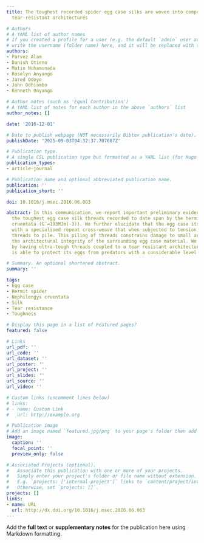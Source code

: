 ```yaml
---
title: The toughest recorded spider egg case silks are woven into composites with
  tear-resistant architectures

# Authors
# A YAML list of author names
# If you created a profile for a user (e.g. the default `admin` user at `content/authors/admin/`), 
# write the username (folder name) here, and it will be replaced with their full name and linked to their profile.
authors:
- Parvez Alam
- Danish Otieno
- Matin Nuhamunada
- Roselyn Anyango
- Jared Odoyo
- John Odhiambo
- Kenneth Onyango

# Author notes (such as 'Equal Contribution')
# A YAML list of notes for each author in the above `authors` list
author_notes: []

date: '2016-12-01'

# Date to publish webpage (NOT necessarily Bibtex publication's date).
publishDate: '2025-09-03T04:32:37.707687Z'

# Publication type.
# A single CSL publication type but formatted as a YAML list (for Hugo requirements).
publication_types:
- article-journal

# Publication name and optional abbreviated publication name.
publication: ''
publication_short: ''

doi: 10.1016/j.msec.2016.06.063

abstract: In this communication, we report important preliminary evidence for possibly
  the toughest egg case silk threads recorded to date spun by the hermit spider, Nephilengys
  cruentata (G¯=193MJm(-3)). We further elucidate that the egg case itself is woven
  with a specialised repeat cross-weave that when subjected to tension, drives perpendicular-to-force
  threads to pile. This piling of threads constrains damage to small areas and retains
  the architectural integrity of the surrounding egg case material. We deduce that
  by having ultra-tough threads coupled to a tear resistant architecture, N. cruentata
  is able to protect its eggs from predators with a considerable level of effectiveness.

# Summary. An optional shortened abstract.
summary: ''

tags:
- Egg case
- Hermit spider
- Nephilengys cruentata
- Silk
- Tear resistance
- Toughness

# Display this page in a list of Featured pages?
featured: false

# Links
url_pdf: ''
url_code: ''
url_dataset: ''
url_poster: ''
url_project: ''
url_slides: ''
url_source: ''
url_video: ''

# Custom links (uncomment lines below)
# links:
# - name: Custom Link
#   url: http://example.org

# Publication image
# Add an image named `featured.jpg/png` to your page's folder then add a caption below.
image:
  caption: ''
  focal_point: ''
  preview_only: false

# Associated Projects (optional).
#   Associate this publication with one or more of your projects.
#   Simply enter your project's folder or file name without extension.
#   E.g. `projects: ['internal-project']` links to `content/project/internal-project/index.md`.
#   Otherwise, set `projects: []`.
projects: []
links:
- name: URL
  url: http://dx.doi.org/10.1016/j.msec.2016.06.063
---
```


Add the **full text** or **supplementary notes** for the publication here using Markdown formatting.
